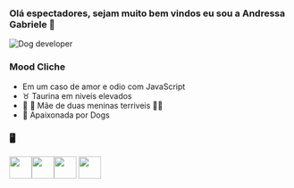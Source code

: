 ### Olá espectadores, sejam muito bem vindos eu sou a Andressa Gabriele  👋
![Dog developer](https://media.giphy.com/media/SwImQhtiNA7io/giphy.gif)

### Mood Cliche 
- Em um caso de amor e odio com JavaScript
- ♉ Taurina em niveis elevados
- 🐾 🐶 Mãe de duas meninas terriveis 🐾🐶
- 🐶 Apaixonada por Dogs

### 🖥 

<img src="https://cdn.jsdelivr.net/gh/devicons/devicon/icons/html5/html5-original.svg" width="40" height="40" /><img src="https://cdn.jsdelivr.net/gh/devicons/devicon/icons/css3/css3-original.svg" width="40" height="40"  /><img src="https://cdn.jsdelivr.net/gh/devicons/devicon/icons/javascript/javascript-original.svg" width="40" height="40" />
<img src="https://cdn.jsdelivr.net/gh/devicons/devicon/icons/react/react-original.svg" width="40" height="40"/>
<link rel="stylesheet" href="https://cdn.jsdelivr.net/gh/devicons/devicon@v2.15.1/devicon.min.css" width="40" height="40">




